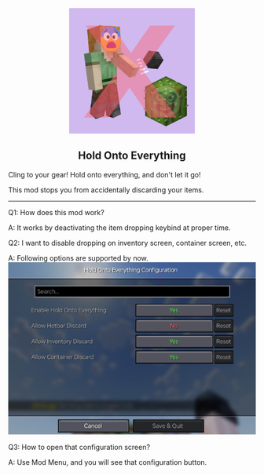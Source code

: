 <div align="center">

<img alt="LOGO" src="./src/main/resources/icon.png" width="256" height="256" />

## Hold Onto Everything

</div>

Cling to your gear! Hold onto everything, and don't let it go!

This mod stops you from accidentally discarding your items.

-------
Q1: How does this mod work?

A: It works by deactivating the item dropping keybind at proper time.

Q2: I want to disable dropping on inventory screen, container screen, etc.

A: Following options are supported by now.
![Config Screen](<images/config_screen.png>)

Q3: How to open that configuration screen?

A: Use Mod Menu, and you will see that configuration button.
